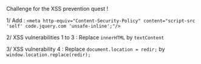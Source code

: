 Challenge for the XSS prevention quest !

1/ Add :
`<meta http-equiv="Content-Security-Policy" content="script-src 'self' code.jquery.com 'unsafe-inline';"/>`

2/ XSS vulnerabilities 1 to 3 :
Replace `innerHTML` by `textContent`

3/ XSS vulnerability 4 :
Replace `document.location = redir;` by `window.location.replace(redir);`
